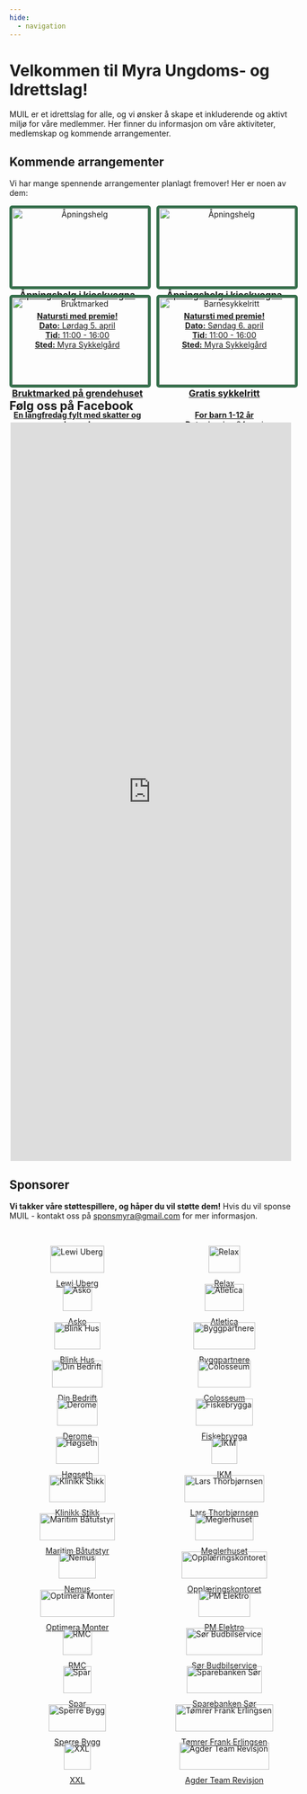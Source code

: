 ```yaml
---
hide:
  - navigation
---
```


# Velkommen til Myra Ungdoms- og Idrettslag!

MUIL er et idrettslag for alle, og vi ønsker å skape et inkluderende og aktivt miljø for våre medlemmer. Her finner du informasjon om våre aktiviteter, medlemskap og kommende arrangementer.

## Kommende arrangementer

Vi har mange spennende arrangementer planlagt fremover! Her er noen av dem:

<!-- prettier-ignore -->
<div style="display: flex; flex-wrap: wrap; gap: 20px;">

  <div style="flex: 1 1 calc(50% - 20px); text-align: center;">
    <a href="https://fb.me/e/59qMDdybH">
      <img src="assets/img/events/aapningshelg.jpg" alt="Åpningshelg" style="width: 100%; max-width: 350px; border: 5px solid #356f4b; border-radius: 5px;">
      <h3 style="margin: 0;">Åpningshelg i kioskvogna</h3>
      <h4 style="margin-bottom: 0;">Natursti med premie!</h4>
      <p style="margin: 0;"><strong>Dato:</strong> Lørdag 5. april</p>
      <p style="margin: 0;"><strong>Tid:</strong> 11:00 - 16:00</p>
      <p style="margin: 0;"><strong>Sted:</strong> Myra Sykkelgård</p>
    </a>
  </div>

  <div style="flex: 1 1 calc(50% - 20px); text-align: center;">
    <a href="https://fb.me/e/4uj0UzEiL">
      <img src="assets/img/events/aapningshelg.jpg" alt="Åpningshelg" style="width: 100%; max-width: 350px; border: 5px solid #356f4b; border-radius: 5px;">
      <h3 style="margin: 0;">Åpningshelg i kioskvogna</h3>
      <h4 style="margin-bottom: 0;">Natursti med premie!</h4>
      <p style="margin: 0;"><strong>Dato:</strong> Søndag 6. april</p>
      <p style="margin: 0;"><strong>Tid:</strong> 11:00 - 16:00</p>
      <p style="margin: 0;"><strong>Sted:</strong> Myra Sykkelgård</p>
    </a>
  </div>

  <div style="flex: 1 1 calc(50% - 20px); text-align: center;">
    <a href="https://fb.me/e/4jKLKoUT7">
      <img src="assets/img/events/bruktmarked.jpg" alt="Bruktmarked" style="width: 100%; max-width: 350px; border: 5px solid #356f4b; border-radius: 5px;">
      <h3 style="margin: 0;">Bruktmarked på grendehuset</h3>
      <h4 style="margin-bottom: 0;">En langfredag fylt med skatter og hygge!</h4>
      <p style="margin: 0;"><strong>Dato:</strong> Fredag 18. april</p>
      <p style="margin: 0;"><strong>Tid:</strong> 11:00</p>
      <p style="margin: 0;"><strong>Sted:</strong> Myra Grendehus</p>
    </a>
  </div>

  <div style="flex: 1 1 calc(50% - 20px); text-align: center;">
    <a href="https://fb.me/e/61Gz2h9FP">
      <img src="assets/img/events/barnesykkelritt.jpg" alt="Barnesykkelritt" style="width: 100%; max-width: 350px; border: 5px solid #356f4b; border-radius: 5px;">
      <h3 style="margin: 0;">Gratis sykkelritt</h3>
      <h4 style="margin-bottom: 0;">For barn 1-12 år</h4>
      <p style="margin: 0;"><strong>Dato:</strong> Lørdag 24. mai</p>
      <p style="margin: 0;"><strong>Tid:</strong> 11:00 - 13:30</p>
      <p style="margin: 0;"><strong>Sted:</strong> Myra Sykkelgård</p>
    </a>
  </div>

</div>

## Følg oss på Facebook

<div style="text-align: center;">
  <div class="fb-page fb_iframe_widget" data-href="http://www.facebook.com/151791444848305" data-width="500" data-height="1314" data-show-posts="true" data-hide-cover="false" data-show-facepile="true" data-adapt-container-width="true" data-testid="fb-page-element" fb-xfbml-state="rendered" fb-iframe-plugin-query="adapt_container_width=true&amp;app_id=304553036307597&amp;container_width=0&amp;height=1314&amp;hide_cover=false&amp;href=http%3A%2F%2Fwww.facebook.com%2F151791444848305&amp;locale=nn_NO&amp;sdk=joey&amp;show_facepile=true&amp;show_posts=true&amp;width=500">
    <span style="vertical-align: bottom; width: 500px; height: 1314px;">
      <iframe name="ff466bada3bb21c3a" width="500px" height="1314px" data-testid="fb:page Facebook Social Plugin" title="fb:page Facebook Social Plugin" frameborder="0" allowtransparency="true" allowfullscreen="true" scrolling="no" allow="encrypted-media" src="https://www.facebook.com/v2.4/plugins/page.php?adapt_container_width=true&amp;app_id=304553036307597&amp;channel=https%3A%2F%2Fstaticxx.facebook.com%2Fx%2Fconnect%2Fxd_arbiter%2F%3Fversion%3D46%23cb%3Df7aca7a5f0b7e9701%26domain%3Dwww.muil.no%26is_canvas%3Dfalse%26origin%3Dhttps%253A%252F%252Fwww.muil.no%252Ffc187014072a3e13b%26relation%3Dparent.parent&amp;container_width=0&amp;height=1314&amp;hide_cover=false&amp;href=http%3A%2F%2Fwww.facebook.com%2F151791444848305&amp;locale=nn_NO&amp;sdk=joey&amp;show_facepile=true&amp;show_posts=true&amp;width=500" style="border: medium; visibility: visible; width: 500px; height: 1314px;" class=""></iframe>
    </span>
  </div>
</div>

## Sponsorer

**Vi takker våre støttespillere, og håper du vil støtte dem!**
Hvis du vil sponse MUIL - kontakt oss på [sponsmyra@gmail.com](mailto:sponsmyra@gmail.com) for mer informasjon.

&nbsp;&nbsp;&nbsp;&nbsp;&nbsp;&nbsp;

<style>
  #sponsor-images {
    display: grid;
    grid-template-columns: repeat(auto-fit, minmax(200px, 1fr));
    gap: 20px;
    justify-items: center;
  }
  #sponsor-images img {
    max-width: 300px;
    width: 100%;
    display: block;
  }
  #sponsor-images p {
    text-align: center;
    margin: 10px 0 0;
  }
</style>

<div id="sponsor-images">
  <a href="https://uberg.me" target="_blank">
    <div>
      <img src="./assets/img/sponsorer/lewi-uberg.png" alt="Lewi Uberg">
      <p>Lewi Uberg</p>
    </div>
  </a>
  <a href="https://uberg.me" target="_blank">
    <div>
      <img src="./assets/img/sponsorer/relax.png" alt="Relax">
      <p>Relax</p>
    </div>
  </a>
  <a href="https://uberg.me" target="_blank">
    <div>
      <img src="./assets/img/sponsorer/asko.jpg" alt="Asko">
      <p>Asko</p>
    </div>
  </a>
  <a href="https://uberg.me" target="_blank">
    <div>
      <img src="./assets/img/sponsorer/atletica.png" alt="Atletica">
      <p>Atletica</p>
    </div>
  </a>
  <a href="https://uberg.me" target="_blank">
    <div>
      <img src="./assets/img/sponsorer/blink-hus.png" alt="Blink Hus">
      <p>Blink Hus</p>
    </div>
  </a>
  <a href="https://uberg.me" target="_blank">
    <div>
      <img src="./assets/img/sponsorer/byggpartnere.png" alt="Byggpartnere">
      <p>Byggpartnere</p>
    </div>
  </a>
  <a href="https://uberg.me" target="_blank">
    <div>
      <img src="./assets/img/sponsorer/din-bedrift.png" alt="Din Bedrift">
      <p>Din Bedrift</p>
    </div>
  </a>
  <a href="https://uberg.me" target="_blank">
    <div>
      <img src="./assets/img/sponsorer/colosseum.jpg" alt="Colosseum">
      <p>Colosseum</p>
    </div>
  </a>
  <a href="https://uberg.me" target="_blank">
    <div>
      <img src="./assets/img/sponsorer/derome.jpg" alt="Derome">
      <p>Derome</p>
    </div>
  </a>
  <a href="https://uberg.me" target="_blank">
    <div>
      <img src="./assets/img/sponsorer/fiskebrygga.png" alt="Fiskebrygga">
      <p>Fiskebrygga</p>
    </div>
  </a>
  <a href="https://uberg.me" target="_blank">
    <div>
      <img src="./assets/img/sponsorer/hogseth.jpg" alt="Høgseth">
      <p>Høgseth</p>
    </div>
  </a>
  <a href="https://uberg.me" target="_blank">
    <div>
      <img src="./assets/img/sponsorer/ikm.png" alt="IKM">
      <p>IKM</p>
    </div>
  </a>
  <a href="https://uberg.me" target="_blank">
    <div>
      <img src="./assets/img/sponsorer/klinikkstikk.png" alt="Klinikk Stikk">
      <p>Klinikk Stikk</p>
    </div>
  </a>
  <a href="https://uberg.me" target="_blank">
    <div>
      <img src="./assets/img/sponsorer/lars-thorbjornsen.png" alt="Lars Thorbjørnsen">
      <p>Lars Thorbjørnsen</p>
    </div>
  </a>
  <a href="https://uberg.me" target="_blank">
    <div>
      <img src="./assets/img/sponsorer/maritim-baatutstyr.png" alt="Maritim Båtutstyr">
      <p>Maritim Båtutstyr</p>
    </div>
  </a>
  <a href="https://uberg.me" target="_blank">
    <div>
      <img src="./assets/img/sponsorer/meglerhuset.png" alt="Meglerhuset">
      <p>Meglerhuset</p>
    </div>
  </a>
  <a href="https://uberg.me" target="_blank">
    <div>
      <img src="./assets/img/sponsorer/nemus.jpeg" alt="Nemus">
      <p>Nemus</p>
    </div>
  </a>
  <a href="https://uberg.me" target="_blank">
    <div>
      <img src="./assets/img/sponsorer/opplaeringskontoret.png" alt="Opplæringskontoret">
      <p>Opplæringskontoret</p>
    </div>
  </a>
  <a href="https://uberg.me" target="_blank">
    <div>
      <img src="./assets/img/sponsorer/optimera-monter.png" alt="Optimera Monter">
      <p>Optimera Monter</p>
    </div>
  </a>
  <a href="https://uberg.me" target="_blank">
    <div>
      <img src="./assets/img/sponsorer/pm-elektro.png" alt="PM Elektro">
      <p>PM Elektro</p>
    </div>
  </a>
  <a href="https://uberg.me" target="_blank">
    <div>
      <img src="./assets/img/sponsorer/rmc.jpg" alt="RMC">
      <p>RMC</p>
    </div>
  </a>
  <a href="https://uberg.me" target="_blank">
    <div>
      <img src="./assets/img/sponsorer/sor-budbilservice.jpg" alt="Sør Budbilservice">
      <p>Sør Budbilservice</p>
    </div>
  </a>
  <a href="https://uberg.me" target="_blank">
    <div>
      <img src="./assets/img/sponsorer/spar.png" alt="Spar">
      <p>Spar</p>
    </div>
  </a>
  <a href="https://uberg.me" target="_blank">
    <div>
      <img src="./assets/img/sponsorer/sparebankensor.png" alt="Sparebanken Sør">
      <p>Sparebanken Sør</p>
    </div>
  </a>
  <a href="https://uberg.me" target="_blank">
    <div>
      <img src="./assets/img/sponsorer/sperre-bygg.png" alt="Sperre Bygg">
      <p>Sperre Bygg</p>
    </div>
  </a>
  <a href="https://uberg.me" target="_blank">
    <div>
      <img src="./assets/img/sponsorer/tomrer-frank-erlingsen.png" alt="Tømrer Frank Erlingsen">
      <p>Tømrer Frank Erlingsen</p>
    </div>
  </a>
  <a href="https://uberg.me" target="_blank">
    <div>
      <img src="./assets/img/sponsorer/xxl.png" alt="XXL">
      <p>XXL</p>
    </div>
  </a>
  <a href="https://uberg.me" target="_blank">
    <div>
      <img src="./assets/img/sponsorer/agder-team-revisjon.png" alt="Agder Team Revisjon">
      <p>Agder Team Revisjon</p>
    </div>
  </a>
</div>
